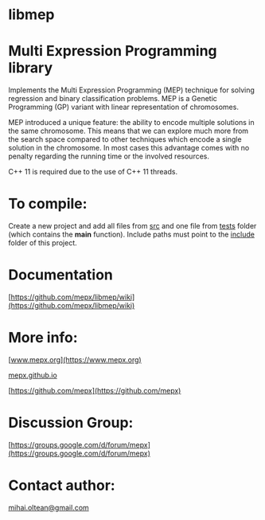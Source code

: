 # libmep

# Multi Expression Programming library

Implements the Multi Expression Programming (MEP) technique for solving regression and binary classification problems. MEP is a Genetic Programming (GP) variant with linear representation of chromosomes.

MEP introduced a unique feature: the ability to encode multiple solutions in the same chromosome. This means that we can explore much more from the search space compared to other techniques which encode a single solution in the chromosome. In most cases this advantage comes with no penalty regarding the running time or the involved resources.

C++ 11 is required due to the use of C++ 11 threads.

# To compile: 

Create a new project and add all files from [src](src) and one file from [tests](tests) folder (which contains the **main** function). Include paths must point to the [include](include) folder of this project.

# Documentation

[https://github.com/mepx/libmep/wiki](https://github.com/mepx/libmep/wiki)

# More info:

[www.mepx.org](https://www.mepx.org)

[mepx.github.io](https://mepx.github.io)

[https://github.com/mepx](https://github.com/mepx)

# Discussion Group:

[https://groups.google.com/d/forum/mepx](https://groups.google.com/d/forum/mepx)

# Contact author:

mihai.oltean@gmail.com
